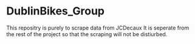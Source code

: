 # DublinBikes_Group
This repositry is purely to scrape data from JCDecaux 
It is seperate from the rest of the project so that the scraping will not be distiurbed.
